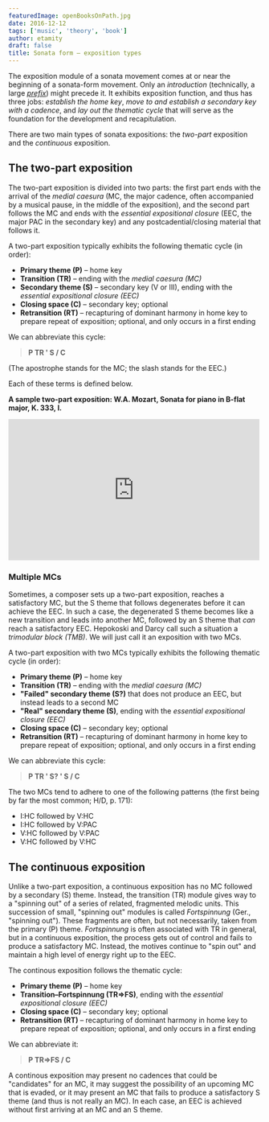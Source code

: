```yaml
---
featuredImage: openBooksOnPath.jpg
date: 2016-12-12
tags: ['music', 'theory', 'book']
author: etamity
draft: false
title: Sonata form – exposition types
---
```


The exposition module of a sonata movement comes at or near the beginning of a sonata-form movement. Only an *introduction* (technically, a large [*prefix*](externalExpansions/)) might precede it. It exhibits exposition function, and thus has three jobs: *establish the home key*, *move to and establish a secondary key with a cadence*, and *lay out the thematic cycle* that will serve as the foundation for the development and recapitulation.

There are two main types of sonata expositions: the *two-part* exposition and the *continuous* exposition.

## The two-part exposition 

The two-part exposition is divided into two parts: the first part ends with the arrival of the *medial caesura* (MC, the major cadence, often accompanied by a musical pause, in the middle of the exposition), and the second part follows the MC and ends with the *essential expositional closure* (EEC, the major PAC in the secondary key) and any postcadential/closing material that follows it.

A two-part exposition typically exhibits the following thematic cycle (in order):

* **Primary theme (P)** – home key  
* **Transition (TR)** – ending with the *medial caesura (MC)*  
* **Secondary theme (S)** – secondary key (V or III), ending with the *essential expositional closure (EEC)*  
* **Closing space (C)** – secondary key; optional  
* **Retransition (RT)** – recapturing of dominant harmony in home key to prepare repeat of exposition; optional, and only occurs in a first ending

We can abbreviate this cycle:

> **P TR ' S / C**

(The apostrophe stands for the MC; the slash stands for the EEC.)

Each of these terms is defined below.

**A sample two-part exposition: W.A. Mozart, Sonata for piano in B-flat major, K. 333, I.**

<iframe class="aligncenter" src="http://player.vimeo.com/video/53382539?badge=0" width="500" height="281" frameborder="0" webkitAllowFullScreen mozallowfullscreen allowFullScreen></iframe><br/>

### Multiple MCs

Sometimes, a composer sets up a two-part exposition, reaches a satisfactory MC, but the S theme that follows degenerates before it can achieve the EEC. In such a case, the degenerated S theme becomes like a new transition and leads into another MC, followed by an S theme that *can* reach a satisfactory EEC. Hepokoski and Darcy call such a situation a *trimodular block (TMB)*. We will just call it an exposition with two MCs.

A two-part exposition with two MCs typically exhibits the following thematic cycle (in order):

* **Primary theme (P)** – home key  
* **Transition (TR)** – ending with the *medial caesura (MC)*  
* **"Failed" secondary theme (S?)** that does not produce an EEC, but instead leads to a second MC    
* **"Real" secondary theme (S)**, ending with the *essential expositional closure (EEC)*  
* **Closing space (C)** – secondary key; optional  
* **Retransition (RT)** – recapturing of dominant harmony in home key to prepare repeat of exposition; optional, and only occurs in a first ending

We can abbreviate this cycle:

> **P TR ' S? ' S / C**

The two MCs tend to adhere to one of the following patterns (the first being by far the most common; H/D, p. 171):

* I:HC followed by V:HC  
* I:HC followed by V:PAC  
* V:HC followed by V:PAC  
* V:HC followed by V:HC


## The continuous exposition

Unlike a two-part exposition, a continuous exposition has no MC followed by a secondary (S) theme. Instead, the transition (TR) module gives way to a "spinning out" of a series of related, fragmented melodic units. This succession of small, "spinning out" modules is called *Fortspinnung* (Ger., "spinning out"). These fragments are often, but not necessarily, taken from the primary (P) theme. *Fortspinnung* is often associated with TR in general, but in a continuous exposition, the process gets out of control and fails to produce a satisfactory MC. Instead, the motives continue to "spin out" and maintain a high level of energy right up to the EEC. 

The continous exposition follows the thematic cycle:

* **Primary theme (P)** – home key  
* **Transition–Fortspinnung (TR=>FS)**, ending with the *essential expositional closure (EEC)*  
* **Closing space (C)** – secondary key; optional  
* **Retransition (RT)** – recapturing of dominant harmony in home key to prepare repeat of exposition; optional, and only occurs in a first ending

We can abbreviate it:

> **P TR=>FS / C**

A continous exposition may present no cadences that could be "candidates" for an MC, it may suggest the possibility of an upcoming MC that is evaded, or it may present an MC that fails to produce a satisfactory S theme (and thus is not really an MC). In each case, an EEC is achieved without first arriving at an MC and an S theme.

